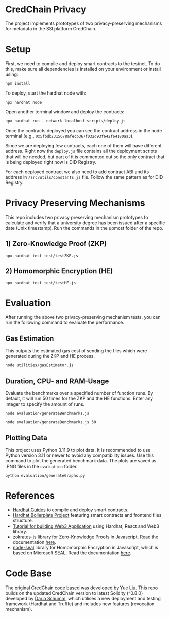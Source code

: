 # CredChain Privacy

The project implements prototypes of two privacy-preserving mechanisms for metadata in the SSI platform CredChain.

# Setup

First, we need to compile and deploy smart contracts to the testnet. To do this, make sure all dependencies is installed on your environment or install using: 
```shell
npm install
```
To deploy, start the hardhat node with:
```shell
npx hardhat node
```
Open another terminal window and deploy the contracts:  
```shell
npx hardhat run --network localhost scripts/deploy.js
```
Once the contracts deployed you can see the contract address in the node terminal (e.g., `0x5fbdb2315678afecb367f032d93f642f64180aa3`). 

Since we are deploying few contracts, each one of them will have different address. Right now the `deploy.js` file contains all the deployment scripts that will be needed, but part of it is commented out so the only contract that is being deployed right now is DID Registry. 

For each deployed contract we also need to add contract ABI and its address in `/src/utils/constants.js` file. Follow the same pattern as for DID Registry.  


# Privacy Preserving Mechanisms
This repo includes two privacy preserving mechanism prototypes to calculate and verify that a university degree has been issued after a specific date (Unix timestamp). Run the commands in the upmost folder of the repo.

## 1) Zero-Knowledge Proof (ZKP)
```shell
npx hardhat test test/testZKP.js
```

## 2) Homomorphic Encryption (HE)
```shell
npx hardhat test test/testHE.js
```

# Evaluation
After running the above two privacy-preserving mechanism tests, you can run the following command to evaluate the performance.

## Gas Estimation
This outputs the estimated gas cost of sending the files which were generated during the ZKP and HE process.
```shell
node utilities/gasEstimator.js
```
## Duration, CPU- and RAM-Usage
Evaluate the benchmarks over a specified number of function runs. By default, it will run 50 times for the ZKP and the HE functions. Enter any integer to specify the amount of runs.
```shell
node evaluation/generateBenchmarks.js
```
```shell
node evaluation/generateBenchmarks.js 50
```

## Plotting Data
This project uses Python 3.11.9 to plot data. It is recommended to use Python version 3.11 or newer to avoid any compatibility issues. Use this command to plot the generated benchmark data. The plots are saved as .PNG files in the `evaluation` folder.
```shell
python evaluation/generateGraphs.py
```

# References 
- [Hardhat Guides](https://hardhat.org/hardhat-runner/docs/guides/project-setup) to compile and deploy smart contracts.
- [Hardhat Boilerplate Project](https://hardhat.org/tutorial/boilerplate-project) featuring smart contracts and frontend files structure. 
- [Tutorial for building Web3 Application](https://medium.com/coinmonks/build-a-web-3-application-with-solidity-hardhat-react-and-web3js-61b7ff137885) using Hardhat, React and Web3 library. 
- [zokrates-js](https://github.com/Zokrates/ZoKrates/tree/develop/zokrates_js) library for Zero-Knowledge Proofs in Javascript. Read the documentation [here](https://zokrates.github.io/toolbox/zokrates_js.html).
- [node-seal](https://github.com/s0l0ist/node-seal) library for Homomorphic Encryption in Javascript, which is based on Microsoft SEAL. Read the documentation [here](https://s0l0ist.github.io/node-seal/).

# Code Base
The original CredChain code based was developed by Yue Liu. This repo builds on the updated CredChain version to latest Solidity (^0.8.0) developed by [Daria Schumm](https://github.com/schummd), which utilises a new deployment and testing framework (Hardhat and Truffle) and includes new features (revocation mechanism). 
